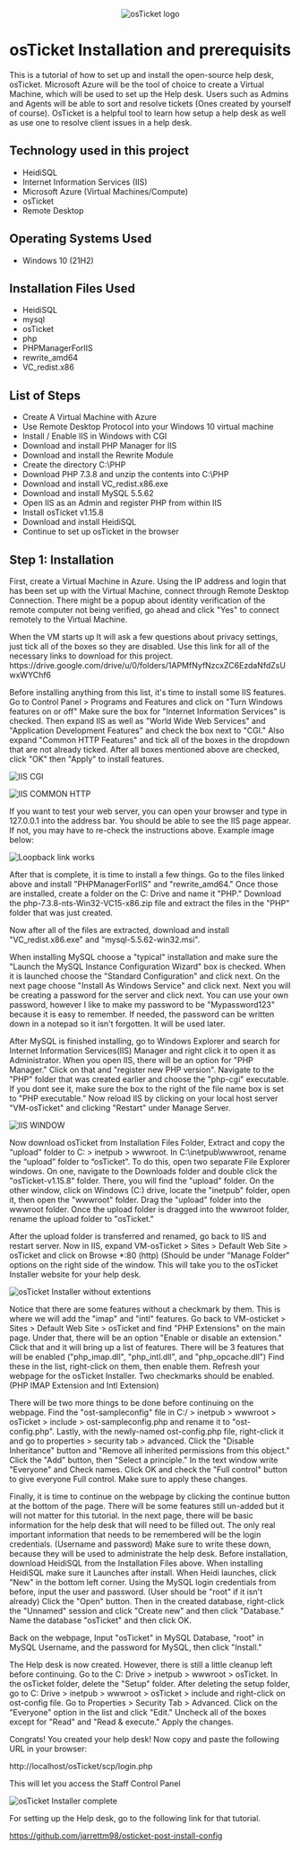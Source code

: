 <p align="center">
<img src="https://i.imgur.com/Clzj7Xs.png" alt="osTicket logo"/>
</p>
<h1>osTicket Installation and prerequisits</h1>
This is a tutorial of how to set up and install the open-source help desk, osTicket. Microsoft Azure will be the tool of choice to create a Virtual Machine, which will be used to set up the Help desk. Users such as Admins and Agents will be able to sort and resolve tickets (Ones created by yourself of course). OsTicket is a helpful tool to learn how setup a help desk as well as use one to resolve client issues in a help desk. <br/>
<h2>Technology used in this project</h2>

- HeidiSQL
- Internet Information Services (IIS)
- Microsoft Azure (Virtual Machines/Compute)
- osTicket
- Remote Desktop
  
<h2>Operating Systems Used</h2>

- Windows 10 (21H2)

<h2>Installation Files Used</h2>

- HeidiSQL
- mysql
- osTicket
- php
- PHPManagerForIIS
- rewrite_amd64
- VC_redist.x86

<h2>List of Steps</h2>

- Create A Virtual Machine with Azure
- Use Remote Desktop Protocol into your Windows 10 virtual machine
- Install / Enable IIS in Windows with CGI
- Download and install PHP Manager for IIS
- Download and install the Rewrite Module
- Create the directory C:\PHP
- Download PHP 7.3.8 and unzip the contents into C:\PHP
- Download and install VC_redist.x86.exe
- Download and install MySQL 5.5.62
- Open IIS as an Admin and register PHP from within IIS
- Install osTicket v1.15.8
- Download and install HeidiSQL
- Continue to set up osTicket in the browser

<h2>Step 1: Installation</h2>

<p>
First, create a Virtual Machine in Azure. Using the IP address and login that has been set up with the Virtual Machine, connect through Remote Desktop Connection. There might be a popup about identity verification of the remote computer not being verified, go ahead and click "Yes" to connect remotely to the Virtual Machine. </p>

<p>
When the VM starts up It will ask a few questions about privacy settings, just tick all of the boxes so they are disabled. Use this link for all of the necessary links to download for this project. https://drive.google.com/drive/u/0/folders/1APMfNyfNzcxZC6EzdaNfdZsUwxWYChf6</p>

<p>
Before installing anything from this list, it's time to install some IIS features. Go to Control Panel > Programs and Features and click on "Turn Windows features on or off" Make sure the box for "Internet Information Services" is checked. Then expand IIS as well as "World Wide Web Services" and "Application Development Features" and check the box next to "CGI." Also expand "Common HTTP Features" and tick all of the boxes in the dropdown that are not already ticked. After all boxes mentioned above are checked, click "OK" then "Apply" to install features. 
</p>

![IIS CGI](https://github.com/jarrettm98/osticket/assets/140662793/bd129eea-be91-4c33-8b7e-4a4f74ab44e5)

![IIS COMMON HTTP](https://github.com/jarrettm98/osticket/assets/140662793/1bbbd548-c7ca-4d6d-a16b-df90fdfd3d5f)

<p>If you want to test your web server, you can open your browser and type in 127.0.0.1 into the address bar. You should be able to see the IIS page appear. If not, you may have to re-check the instructions above. Example image below:
</p>
<p>
  
  ![Loopback link works](https://github.com/jarrettm98/osticket/assets/140662793/98fd70e9-9029-473b-ab4e-f157953e58c2)

</p>

<p>After that is complete, it is time to install a few things. Go to the files linked above and install "PHPManagerForIIS" and "rewrite_amd64." Once those are installed, create a folder on the C: Drive and name it "PHP." Download the php-7.3.8-nts-Win32-VC15-x86.zip file and extract the files in the "PHP" folder that was just created.</p>
<p>
Now after all of the files are extracted, download and install "VC_redist.x86.exe" and "mysql-5.5.62-win32.msi". 
</p>
<p>
When installing MySQL choose a "typical" installation and make sure the "Launch the MySQL Instance Configuration Wizard" box is checked. When it is launched choose the "Standard Configuration" and click next. On the next page choose "Install As Windows Service" and click next. Next you will be creating a password for the server and click next. You can use your own password, however I like to make my password to be "Mypassword123" because it is easy to remember. If needed, the password can be written down in a notepad so it isn't forgotten. It will be used later.
</p>
<p>
After MySQL is finished installing, go to Windows Explorer and search for Internet Information Services(IIS) Manager and right click it to open it as Administrator. When you open IIS, there will be an option for "PHP Manager." Click on that and "register new PHP version". Navigate to the "PHP" folder that was created earlier and choose the "php-cgi" executable. If you dont see it, make sure the box to the right of the file name box is set to "PHP executable." Now reload IIS by clicking on your local host server "VM-osTicket" and clicking "Restart" under Manage Server.
</p>

<p>
  
![IIS WINDOW](https://github.com/jarrettm98/osticket/assets/140662793/1253f608-f165-4403-b46e-c4264970d309)
</p>
<p>
Now download osTicket from Installation Files Folder, Extract and copy the “upload” folder to C: > inetpub > wwwroot. In C:\inetpub\wwwroot, rename the “upload” folder to “osTicket”. To do this, open two separate File Explorer windows. On one, navigate to the Downloads folder and double click the "osTicket-v1.15.8" folder. There, you will find the "upload" folder. On the other window, click on Windows (C:) drive, locate the "inetpub" folder, open it, then open the "wwwroot" folder. Drag the "upload" folder into the wwwroot folder. Once the upload folder is dragged into the wwwroot folder, rename the upload folder to "osTicket."
</p>
<p>
After the upload folder is transferred and renamed, go back to IIS and restart server. Now in IIS, expand VM-osTicket > Sites > Default Web Site > osTicket and click on Browse *:80 (http) (Should be under "Manage Folder" options on the right side of the window. This will take you to the osTicket Installer website for your help desk.
</p>
<p>

  ![osTicket Installer without extentions](https://github.com/jarrettm98/osticket/assets/140662793/858202fe-5f76-4b2f-8418-05f33eb93d29)

</p>
<p>
  Notice that there are some features without a checkmark by them. This is where we will add the "imap" and "intl" features. Go back to VM-osticket > Sites > Default Web Site > osTicket and find "PHP Extensions" on the main page. Under that, there will be an option "Enable or disable an extension." Click that and it will bring up a list of features. There will be 3 features that will be enabled ("php_imap.dll", "php_intl.dll", and "php_opcache.dll") Find these in the list, right-click on them, then enable them. Refresh your webpage for the osTicket Installer. Two checkmarks should be enabled. (PHP IMAP Extension and Intl Extension)
</p>


  
<p>
  There will be two more things to be done before continuing on the webpage. Find the "ost-sampleconfig" file in C:/ > inetpub > wwwroot > osTicket > include > ost-sampleconfig.php and rename it to "ost-config.php". Lastly, with the newly-named ost-config.php file, right-click it and go to properties > security tab > advanced. Click the "Disable Inheritance" button and "Remove all inherited permissions from this object." Click the "Add" button, then "Select a principle." In the text window write "Everyone" and Check names. Click OK and check the "Full control" button to give everyone Full control. Make sure to apply these changes.
</p>
<p>
Finally, it is time to continue on the webpage by clicking the continue button at the bottom of the page. There will be some features still un-added but it will not matter for this tutorial. In the next page, there will be basic information for the help desk that will need to be filled out. The only real important information that needs to be remembered will be the login credentials. (Username and password) Make sure to write these down, because they will be used to administrate the help desk. Before installation, download HeidiSQL from the Installation Files above. When installing HeidiSQL make sure it Launches after install. When Heidi launches, click "New" in the bottom left corner. Using the MySQL login credentials from before, input the user and password. (User should be "root" if it isn't already) Click the "Open" button. Then in the created database, right-click the "Unnamed" session and click "Create new" and then click "Database." Name the database "osTicket" and then click OK.
</p>
<p>
Back on the webpage, Input "osTicket" in MySQL Database, "root" in MySQL Username, and the password for MySQL, then click "Install."
</p>
<p>
The Help desk is now created. However, there is still a little cleanup left before continuing. Go to the C: Drive > inetpub > wwwroot > osTicket. In the osTicket folder, delete the "Setup" folder. After deleting the setup folder, go to C: Drive > inetpub > wwwroot > osTicket > include and right-click on ost-config file. Go to Properties > Security Tab > Advanced. Click on the "Everyone" option in the list and click "Edit." Uncheck all of the boxes except for "Read" and "Read & execute." Apply the changes.
</p>
<p>
Congrats! You created your help desk! Now copy and paste the following URL in your browser: 
  
  http://localhost/osTicket/scp/login.php
  
  This will let you access the Staff Control Panel
</p>
<p>

  ![osTicket Installer complete](https://github.com/jarrettm98/osticket/assets/140662793/0f1691e7-69d9-4565-8d1f-44668a2cc3e9)

</p>
For setting up the Help desk, go to the following link for that tutorial.

https://github.com/jarrettm98/osticket-post-install-config
